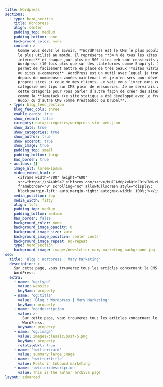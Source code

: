 ```yaml
---
title: Wordpress
sections:
  - type: hero_section
    title: Wordpress
    align: center
    padding_top: medium
    padding_bottom: none
    background_color: none
    content: >
      Comme vous devez le savoir, **WordPress est le CMS le plus populaire** et
      le plus utilisé au monde. Il représente **34 % de tous les sites sur
      internet** et chaque jour plus de 500 sites web sont construits avec
      Wordpress (10 fois plus que sur des plateformes comme Shopify). Il vous
      permet de facilement mettre en place de très beaux **sites vitrine, blogs
      ou sites e-commerce**. WordPress est un outil avec lequel je travaille
      depuis de nombreuses années maintenant et je m’en sers pour développer mes
      propres sites et ceux de mes clients. Je vais vous livrer dans cette
      catégorie mes tips sur CMS plein de ressources. Je me servirais aussi de
      cette catégorie pour vous parler d’autre façon de créer des sites web
      comme la **Jamstack (ce site statique a été développé avec le framework
      Hugo) ou d’autre CMS comme PrestaShop ou Drupal**.
  - type: blog_feed_section
    blog_feed_cols: three
    enable_cards: true
    show_recent: false
    category: data/categories/wordpress-site-web.json
    show_date: true
    show_categories: true
    show_author: true
    show_excerpt: true
    show_image: true
    padding_top: small
    padding_bottom: large
    has_border: true
  - actions: []
    image_alt: lorem-ipsum
    video_embed_html: >-
      <iframe width="700" height="600"
      src="https://b749b5e7.sibforms.com/serve/MUIEAM0pkvbQinFOixEkW-rF_LkKDOef_kUfJGtk7R9-UfYGPAJ_DiiVnVBksDThZYDqnmeVL4MnotsgclA_AehybCmA3NKcWHLbbvdkKvG0n34T7OuHuIsL2dj3-o197_s8hEpdP9x5L2dDoMQzA-iDTR8VKjJg43Ng3XjNLA8_kzDtFQqaWLGl0KlowvrzGYQ-eObrny3EASDU"
      frameborder="0" scrolling="no" allowfullscreen style="display:
      block;margin-left: auto;margin-right: auto;max-width: 100%;"></iframe>
    media_position: top
    media_width: fifty
    align: left
    padding_top: medium
    padding_bottom: medium
    has_border: false
    background_color: none
    background_image_opacity: 0
    background_image_size: auto
    background_image_position: center center
    background_image_repeat: no-repeat
    type: hero_section
    background_image: images/newsletter-mary-marketing-background.jpg
seo:
  title: 'Blog : Wordpress ⎮ Mary Marketing'
  description: >-
    Sur cette page, vous trouverez tous les articles concernant le CMS
    WordPress. 
  extra:
    - name: 'og:type'
      value: website
      keyName: property
    - name: 'og:title'
      value: 'Blog : Wordpress ⎮ Mary Marketing'
      keyName: property
    - name: 'og:description'
      value: >-
        Sur cette page, vous trouverez tous les articles concernant le CMS
        WordPress. 
      keyName: property
    - name: 'og:image'
      value: images/classic/post-5.png
      keyName: property
      relativeUrl: true
    - name: 'twitter:card'
      value: summary_large_image
    - name: 'twitter:title'
      value: Posts in Inbound marketing
    - name: 'twitter:description'
      value: This is the author archive page
layout: advanced
---
```

